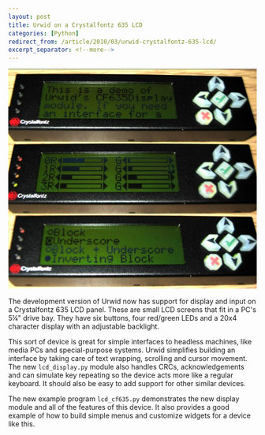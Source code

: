 ```yaml
---
layout: post
title: Urwid on a Crystalfontz 635 LCD
categories: [Python]
redirect_from: /article/2010/03/urwid-crystalfontz-635-lcd/
excerpt_separator: <!--more-->
---
```


![XTerm 256-Colour Chart (cows)](/images/cflcd.jpg)

The development version of Urwid now has support for display and input on a Crystalfontz 635 LCD panel. These are small LCD screens that fit in a PC's 5¼" drive bay. They have six buttons, four red/green LEDs and a 20x4 character display with an adjustable backlight.

<!--more-->

This sort of device is great for simple interfaces to headless machines, like media PCs and special-purpose systems. Urwid simplifies building an interface by taking care of text wrapping, scrolling and cursor movement. The new `lcd_display.py` module also handles CRCs, acknowledgements and can simulate key repeating so the device acts more like a regular keyboard. It should also be easy to add support for other similar devices.

The new example program `lcd_cf635.py` demonstrates the new display module and all of the features of this device. It also provides a good example of how to build simple menus and customize widgets for a device like this.
